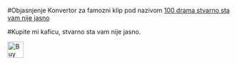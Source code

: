 #Objasnjenje
Konvertor za famozni klip pod nazivom [100 drama stvarno sta vam nije jasno](https://www.youtube.com/watch?v=Mlr7iqVVnBk)

#Kupite mi kaficu, stvarno sta vam nije jasno.

<a href='https://ko-fi.com/C1C4P7FQI' target='_blank'><img height='36' style='border:0px;height:36px;' src='https://storage.ko-fi.com/cdn/kofi5.png?v=3' border='0' alt='Buy Me a Coffee at ko-fi.com' /></a>
